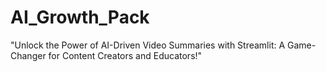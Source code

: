 # AI_Growth_Pack
"Unlock the Power of AI-Driven Video Summaries with Streamlit: A Game-Changer for Content Creators and Educators!"
